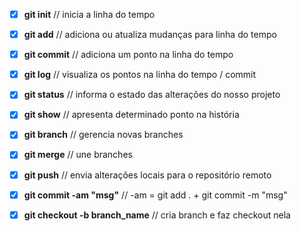 - [x] **git init** //  inicia a linha do tempo

- [x] **git add** //  adiciona ou atualiza mudanças para linha do tempo

- [x] **git commit** // adiciona um ponto na linha do tempo

- [x] **git log** //  visualiza os pontos na linha do tempo / commit

- [x] **git status** //  informa o estado das alterações do nosso projeto

- [x] **git show** //  apresenta determinado ponto na história

- [x] **git branch** //  gerencia novas branches

- [x] **git merge** //  une branches

- [x] **git push** //  envia alterações locais para o repositório remoto

- [x] **git commit -am "msg"** //   -am = git add . + git commit -m "msg" 

- [x] **git checkout -b branch_name** //   cria branch e faz checkout nela

